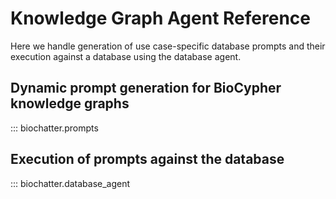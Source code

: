 # Knowledge Graph Agent Reference

Here we handle generation of use case-specific database prompts and their
execution against a database using the database agent.

## Dynamic prompt generation for BioCypher knowledge graphs

::: biochatter.prompts

## Execution of prompts against the database

::: biochatter.database_agent
